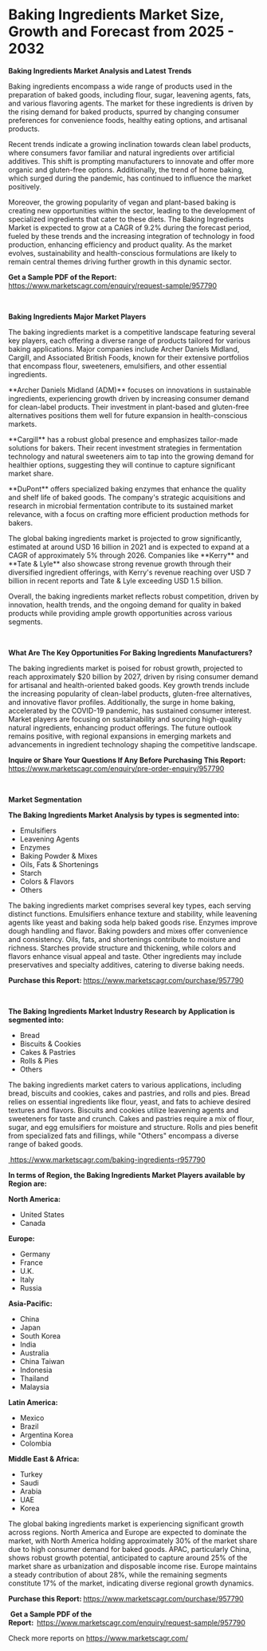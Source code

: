 <p><h1>Baking Ingredients Market Size, Growth and Forecast from 2025 - 2032</h1></p><p><strong>Baking Ingredients Market Analysis and Latest Trends</strong></p>
<p><p>Baking ingredients encompass a wide range of products used in the preparation of baked goods, including flour, sugar, leavening agents, fats, and various flavoring agents. The market for these ingredients is driven by the rising demand for baked products, spurred by changing consumer preferences for convenience foods, healthy eating options, and artisanal products. </p><p>Recent trends indicate a growing inclination towards clean label products, where consumers favor familiar and natural ingredients over artificial additives. This shift is prompting manufacturers to innovate and offer more organic and gluten-free options. Additionally, the trend of home baking, which surged during the pandemic, has continued to influence the market positively. </p><p>Moreover, the growing popularity of vegan and plant-based baking is creating new opportunities within the sector, leading to the development of specialized ingredients that cater to these diets. The Baking Ingredients Market is expected to grow at a CAGR of 9.2% during the forecast period, fueled by these trends and the increasing integration of technology in food production, enhancing efficiency and product quality. As the market evolves, sustainability and health-conscious formulations are likely to remain central themes driving further growth in this dynamic sector.</p></p>
<p><strong>Get a Sample PDF of the Report:&nbsp;</strong> <a href="https://www.marketscagr.com/enquiry/request-sample/957790?utm_campaign=3078&utm_medium=2&utm_source=Github&utm_content=ia&utm_term=07042025&utm_id=baking-ingredients">https://www.marketscagr.com/enquiry/request-sample/957790</a></p>
<p>&nbsp;</p>
<p><strong>Baking Ingredients Major Market Players</strong></p>
<p><p>The baking ingredients market is a competitive landscape featuring several key players, each offering a diverse range of products tailored for various baking applications. Major companies include Archer Daniels Midland, Cargill, and Associated British Foods, known for their extensive portfolios that encompass flour, sweeteners, emulsifiers, and other essential ingredients.</p><p>**Archer Daniels Midland (ADM)** focuses on innovations in sustainable ingredients, experiencing growth driven by increasing consumer demand for clean-label products. Their investment in plant-based and gluten-free alternatives positions them well for future expansion in health-conscious markets.</p><p>**Cargill** has a robust global presence and emphasizes tailor-made solutions for bakers. Their recent investment strategies in fermentation technology and natural sweeteners aim to tap into the growing demand for healthier options, suggesting they will continue to capture significant market share.</p><p>**DuPont** offers specialized baking enzymes that enhance the quality and shelf life of baked goods. The company's strategic acquisitions and research in microbial fermentation contribute to its sustained market relevance, with a focus on crafting more efficient production methods for bakers.</p><p>The global baking ingredients market is projected to grow significantly, estimated at around USD 16 billion in 2021 and is expected to expand at a CAGR of approximately 5% through 2026. Companies like **Kerry** and **Tate & Lyle** also showcase strong revenue growth through their diversified ingredient offerings, with Kerry's revenue reaching over USD 7 billion in recent reports and Tate & Lyle exceeding USD 1.5 billion. </p><p>Overall, the baking ingredients market reflects robust competition, driven by innovation, health trends, and the ongoing demand for quality in baked products while providing ample growth opportunities across various segments.</p></p>
<p>&nbsp;</p>
<p><strong>What Are The Key Opportunities For Baking Ingredients Manufacturers?</strong></p>
<p><p>The baking ingredients market is poised for robust growth, projected to reach approximately $20 billion by 2027, driven by rising consumer demand for artisanal and health-oriented baked goods. Key growth trends include the increasing popularity of clean-label products, gluten-free alternatives, and innovative flavor profiles. Additionally, the surge in home baking, accelerated by the COVID-19 pandemic, has sustained consumer interest. Market players are focusing on sustainability and sourcing high-quality natural ingredients, enhancing product offerings. The future outlook remains positive, with regional expansions in emerging markets and advancements in ingredient technology shaping the competitive landscape.</p></p>
<p><strong>Inquire or Share Your Questions If Any Before Purchasing This Report:</strong> <a href="https://www.marketscagr.com/enquiry/pre-order-enquiry/957790?utm_campaign=3078&utm_medium=2&utm_source=Github&utm_content=ia&utm_term=07042025&utm_id=baking-ingredients">https://www.marketscagr.com/enquiry/pre-order-enquiry/957790</a></p>
<p>&nbsp;</p>
<p><strong>Market Segmentation</strong></p>
<p><strong>The Baking Ingredients Market Analysis by types is segmented into:</strong></p>
<p><ul><li>Emulsifiers</li><li>Leavening Agents</li><li>Enzymes</li><li>Baking Powder & Mixes</li><li>Oils, Fats & Shortenings</li><li>Starch</li><li>Colors & Flavors</li><li>Others</li></ul></p>
<p><p>The baking ingredients market comprises several key types, each serving distinct functions. Emulsifiers enhance texture and stability, while leavening agents like yeast and baking soda help baked goods rise. Enzymes improve dough handling and flavor. Baking powders and mixes offer convenience and consistency. Oils, fats, and shortenings contribute to moisture and richness. Starches provide structure and thickening, while colors and flavors enhance visual appeal and taste. Other ingredients may include preservatives and specialty additives, catering to diverse baking needs.</p></p>
<p><strong>Purchase this Report:&nbsp;</strong><a href="https://www.marketscagr.com/purchase/957790?utm_campaign=3078&utm_medium=2&utm_source=Github&utm_content=ia&utm_term=07042025&utm_id=baking-ingredients">https://www.marketscagr.com/purchase/957790</a></p>
<p>&nbsp;</p>
<p><strong>The Baking Ingredients Market Industry Research by Application is segmented into:</strong></p>
<p><ul><li>Bread</li><li>Biscuits & Cookies</li><li>Cakes & Pastries</li><li>Rolls & Pies</li><li>Others</li></ul></p>
<p><p>The baking ingredients market caters to various applications, including bread, biscuits and cookies, cakes and pastries, and rolls and pies. Bread relies on essential ingredients like flour, yeast, and fats to achieve desired textures and flavors. Biscuits and cookies utilize leavening agents and sweeteners for taste and crunch. Cakes and pastries require a mix of flour, sugar, and egg emulsifiers for moisture and structure. Rolls and pies benefit from specialized fats and fillings, while "Others" encompass a diverse range of baked goods.</p></p>
<p><a href="https://www.marketscagr.com/baking-ingredients-r957790?utm_campaign=3078&utm_medium=2&utm_source=Github&utm_content=ia&utm_term=07042025&utm_id=baking-ingredients">&nbsp;https://www.marketscagr.com/baking-ingredients-r957790</a></p>
<p><strong>In terms of Region, the Baking Ingredients Market Players available by Region are:</strong></p>
<p>
    <p> <strong> North America: </strong>
        <ul>
            <li>United States</li>
            <li>Canada</li>
        </ul>
        </p> 
    <p> <strong> Europe: </strong>
        <ul>
            <li>Germany</li>
            <li>France</li>
            <li>U.K.</li>
            <li>Italy</li>
            <li>Russia</li>
        </ul>
        </p> 
    <p> <strong> Asia-Pacific: </strong>
        <ul>
            <li>China</li>
            <li>Japan</li>
            <li>South Korea</li>
            <li>India</li>
            <li>Australia</li>
            <li>China Taiwan</li>
            <li>Indonesia</li>
            <li>Thailand</li>
            <li>Malaysia</li>
        </ul>
        </p> 
    <p> <strong> Latin America: </strong>
        <ul>
            <li>Mexico</li>
            <li>Brazil</li>
            <li>Argentina Korea</li>
            <li>Colombia</li>
        </ul>
        </p> 
    <p> <strong> Middle East & Africa: </strong>
        <ul>
            <li>Turkey</li>
            <li>Saudi</li>
            <li>Arabia</li>
            <li>UAE</li>
            <li>Korea</li>
        </ul>
    </p>
    </p>
<p><p>The global baking ingredients market is experiencing significant growth across regions. North America and Europe are expected to dominate the market, with North America holding approximately 30% of the market share due to high consumer demand for baked goods. APAC, particularly China, shows robust growth potential, anticipated to capture around 25% of the market share as urbanization and disposable income rise. Europe maintains a steady contribution of about 28%, while the remaining segments constitute 17% of the market, indicating diverse regional growth dynamics.</p></p>
<p><strong>Purchase this Report: </strong><a href="https://www.marketscagr.com/purchase/957790?utm_campaign=3078&utm_medium=2&utm_source=Github&utm_content=ia&utm_term=07042025&utm_id=baking-ingredients">https://www.marketscagr.com/purchase/957790</a></p>
<p>&nbsp;<strong>Get a Sample PDF of the Report:&nbsp;&nbsp;</strong><a href="https://www.marketscagr.com/enquiry/request-sample/957790?utm_campaign=3078&utm_medium=2&utm_source=Github&utm_content=ia&utm_term=07042025&utm_id=baking-ingredients">https://www.marketscagr.com/enquiry/request-sample/957790</a></p>
<p><strong></strong></p>
<p>Check more reports on <a href="https://www.marketscagr.com/?utm_campaign=3078&utm_medium=2&utm_source=Github&utm_content=ia&utm_term=07042025&utm_id=baking-ingredients">https://www.marketscagr.com/</a></p>